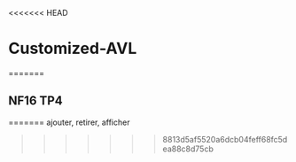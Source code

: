 <<<<<<< HEAD
# Customized-AVL
=======
## NF16 TP4
=======
ajouter, retirer, afficher
>>>>>>> 8813d5af5520a6dcb04feff68fc5dea88c8d75cb
